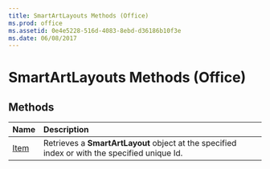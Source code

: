 ```yaml
---
title: SmartArtLayouts Methods (Office)
ms.prod: office
ms.assetid: 0e4e5228-516d-4083-8ebd-d36186b10f3e
ms.date: 06/08/2017
---
```



# SmartArtLayouts Methods (Office)

## Methods



|**Name**|**Description**|
|:-----|:-----|
|[Item](smartartlayouts-item-method-office.md)|Retrieves a  **SmartArtLayout** object at the specified index or with the specified unique Id.|

